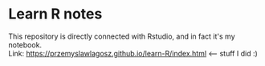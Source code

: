 # Learn R notes
This repository is directly connected with Rstudio, and in fact it's my notebook.  
Link: https://przemyslawlagosz.github.io/learn-R/index.html <-- stuff I did :)
